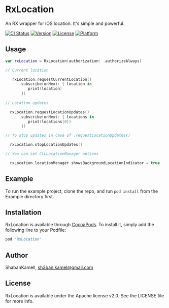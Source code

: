 # RxLocation

An RX wrapper for iOS location. It's simple and powerful.

[![CI Status](https://img.shields.io/travis/ShabanKamell/RxLocation.svg?style=flat)](https://travis-ci.org/ShabanKamell/RxLocation-iOS)
[![Version](https://img.shields.io/cocoapods/v/RxLocation.svg?style=flat)](https://cocoapods.org/pods/RxLocation)
[![License](https://img.shields.io/cocoapods/l/RxLocation.svg?style=flat)](https://cocoapods.org/pods/RxLocation)
[![Platform](https://img.shields.io/cocoapods/p/RxLocation.svg?style=flat)](https://cocoapods.org/pods/RxLocation)

## Usage

```swift
var rxLocation = RxLocation(authorization: .authorizeAlways)

// Current location

   rxLocation.requestCurrentLocation()
      .subscribe(onNext: { location in
          print(location)
       })
                
// Location updates

  rxLocation.requestLocationUpdates()
      .subscribe(onNext: { locations in
          print(locations[0])
       })

// To stop updates in case of .requestLocationUpdates()

  rxLocation.stopLocationUpdates()

// You can set CLLLocationManager options

  rxLocation.locationManager.showsBackgroundLocationIndicator = true

```

## Example

To run the example project, clone the repo, and run `pod install` from the Example directory first.

## Installation

RxLocation is available through [CocoaPods](https://cocoapods.org). To install
it, simply add the following line to your Podfile:

```ruby
pod 'RxLocation'
```

## Author

ShabanKamell, sh3ban.kamel@gmail.com

## License

RxLocation is available under the Apache license v2.0. See the LICENSE file for more info.
